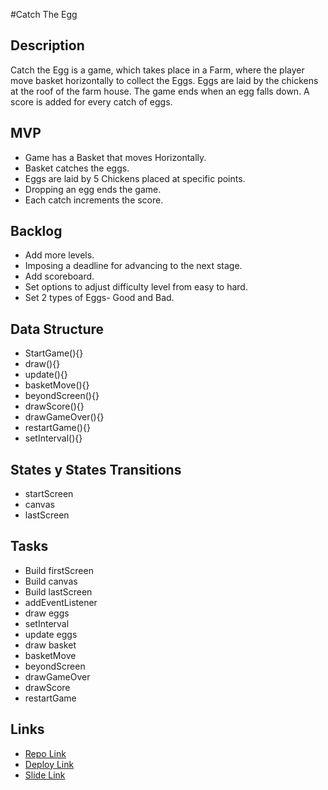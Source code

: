 #Catch The Egg

## Description

Catch the Egg is a game, which takes place in a Farm, where the player move basket horizontally to collect the Eggs. Eggs are laid by the chickens at the roof of the farm house. The game ends when an egg falls down. A score is added for every catch of eggs.

## MVP

- Game has a Basket that moves Horizontally.
- Basket catches the eggs.
- Eggs are laid by 5 Chickens placed at specific points.
- Dropping an egg ends the game.
- Each catch increments the score.

## Backlog

- Add more levels.
- Imposing a deadline for advancing to the next stage.
- Add scoreboard.
- Set options to adjust difficulty level from easy to hard.
- Set 2 types of Eggs- Good and Bad.

## Data Structure

- StartGame(){}
- draw(){}
- update(){}
- basketMove(){}
- beyondScreen(){}
- drawScore(){}
- drawGameOver(){}
- restartGame(){}
- setInterval(){}

## States y States Transitions

- startScreen
- canvas
- lastScreen

## Tasks

- Build firstScreen
- Build canvas 
- Build lastScreen
- addEventListener
- draw eggs
- setInterval
- update eggs
- draw basket
- basketMove
- beyondScreen
- drawGameOver
- drawScore
- restartGame

## Links

- [Repo Link](https://github.com/aziyanissam/Project-1---Catch-the-Egg.git)
- [Deploy Link]( https://aziyanissam.github.io/Project-1---Catch-the-Egg/)
- [Slide Link](https://docs.google.com/presentation/d/1AGZ8AiinOyRpRmuz-iwCZAHWNJ7OKis__Gx_fuwLjek/edit?usp=sharing)



